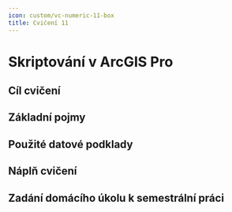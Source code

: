```yaml
---
icon: custom/vc-numeric-11-box
title: Cvičení 11
---
```


# Skriptování v ArcGIS Pro

## Cíl cvičení

## Základní pojmy

## Použité datové podklady

## Náplň cvičení

## Zadání domácího úkolu k semestrální práci